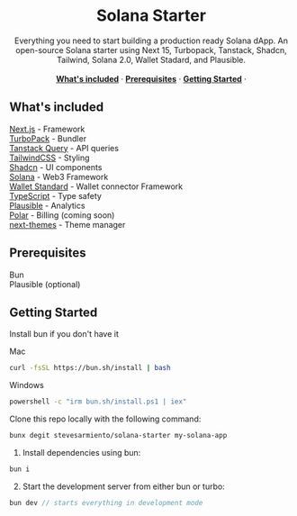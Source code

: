 <p align="center">
	<h1 align="center"><b>Solana Starter</b></h1>
<p align="center">
    Everything you need to start building a production ready Solana dApp. An open-source Solana starter using Next 15, Turbopack, Tanstack, Shadcn, Tailwind, Solana 2.0, Wallet Stadard, and Plausible.
    <br />
    <br />
    <a href="#whats-included"><strong>What's included</strong></a> ·
    <a href="#prerequisites"><strong>Prerequisites</strong></a> ·
    <a href="#getting-started"><strong>Getting Started</strong></a> ·
  </p>
</p>

## What's included

[Next.js](https://nextjs.org/) - Framework<br>
[TurboPack](https://turbo.build) - Bundler<br>
[Tanstack Query](https://tanstack.com/query/latest) - API queries<br>
[TailwindCSS](https://tailwindcss.com/) - Styling<br>
[Shadcn](https://ui.shadcn.com/) - UI components<br>
[Solana](https://github.com/solana-labs/solana-web3.js) - Web3 Framework<br>
[Wallet Standard](https://github.com/wallet-standard/wallet-standard) - Wallet
connector Framework<br> [TypeScript](https://www.typescriptlang.org/) - Type
safety<br> [Plausible](https://plausible.io/sites) - Analytics<br>
[Polar](https://polar.sh) - Billing (coming soon)<br>
[next-themes](https://next-themes-example.vercel.app/) - Theme manager<br>

## Prerequisites

Bun<br> Plausible (optional)<br>

## Getting Started

Install bun if you don't have it

Mac

```bash
curl -fsSL https://bun.sh/install | bash
```

Windows

```bash
powershell -c "irm bun.sh/install.ps1 | iex"
```

Clone this repo locally with the following command:

```bash
bunx degit stevesarmiento/solana-starter my-solana-app
```

1. Install dependencies using bun:

```sh
bun i
```

2. Start the development server from either bun or turbo:

```ts
bun dev // starts everything in development mode
```
